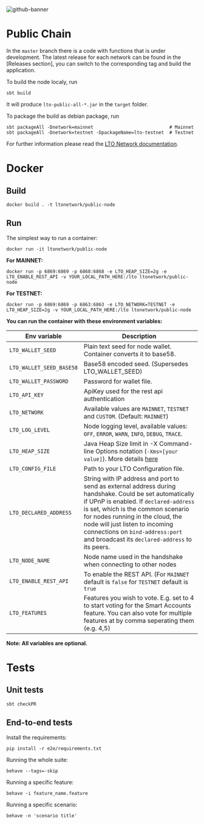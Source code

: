 ![github-banner](https://user-images.githubusercontent.com/100821/108692834-6a115200-74fd-11eb-92df-ee07bf62b386.png)

# Public Chain 
In the `master` branch there is a code with functions that is under development. The latest release for each network can be found in the [Releases section], you can switch to the corresponding tag and build the application.

To build the node localy, run
```
sbt build
```

It will produce `lto-public-all-*.jar` in the `target` folder.

To package the build as debian package, run
```
sbt packageAll -Dnetwork=mainnet                            # Mainnet
sbt packageAll -Dnetwork=testnet -DpackageName=lto-testnet  # Testnet
```

For further information please read the [LTO Network documentation](https://docs.ltonetwork.com).

# Docker

## Build

```
docker build . -t ltonetwork/public-node
```

## Run

The simplest way to run a container:
```
docker run -it ltonetwork/public-node
```

**For MAINNET:**
```
docker run -p 6869:6869 -p 6868:6868 -e LTO_HEAP_SIZE=2g -e LTO_ENABLE_REST_API -v YOUR_LOCAL_PATH_HERE:/lto ltonetwork/public-node    
```

**For TESTNET:**
```
docker run -p 6869:6869 -p 6863:6863 -e LTO_NETWORK=TESTNET -e LTO_HEAP_SIZE=2g -v YOUR_LOCAL_PATH_HERE:/lto ltonetwork/public-node
``` 

**You can run the container with these environment variables:**

|Env variable                 |Description   |
|-----------------------------|--------------|
|`LTO_WALLET_SEED`            |Plain text seed for node wallet. Container converts it to base58.   |
|`LTO_WALLET_SEED_BASE58`     |Base58 encoded seed. (Supersedes LTO_WALLET_SEED)  |
|`LTO_WALLET_PASSWORD`        |Password for wallet file.    |
|`LTO_API_KEY`                |ApiKey used for the rest api authentication |
|`LTO_NETWORK`                |Available values are `MAINNET`, `TESTNET` and `CUSTOM`. (Default: `MAINNET`)  |
|`LTO_LOG_LEVEL`              |Node logging level, available values: `OFF`, `ERROR`, `WARN`, `INFO`, `DEBUG`, `TRACE`. |
|`LTO_HEAP_SIZE`              |Java Heap Size limit in -X Command-line Options notation (`-Xms=[your value]`). More details [here](https://docs.oracle.com/cd/E13150_01/jrockit_jvm/jrockit/jrdocs/refman/optionX.html)   |
|`LTO_CONFIG_FILE`            |Path to your LTO Configuration file.   |
|`LTO_DECLARED_ADDRESS`       |String with IP address and port to send as external address during handshake. Could be set automatically if UPnP is enabled. If `declared-address` is set, which is the common scenario for nodes running in the cloud, the node will just listen to incoming connections on `bind-address:port` and broadcast its `declared-address` to its peers.|
|`LTO_NODE_NAME`              |Node name used in the handshake when connecting to other nodes|
|`LTO_ENABLE_REST_API`        |To enable the REST API. (For `MAINNET` default is `false` for `TESTNET` default is `true`|
|`LTO_FEATURES`               |Features you wish to vote. E.g. set to 4 to start voting for the Smart Accounts feature. You can also vote for multiple features at by comma seperating them (e.g. 4,5)|

**Note: All variables are optional.**  

# Tests

## Unit tests

```
sbt checkPR
```

## End-to-end tests

Install the requirements:
```
pip install -r e2e/requirements.txt
```

Running the whole suite:
```
behave --tags=-skip
```

Running a specific feature:
```
behave -i feature_name.feature
```

Running a specific scenario:
```
behave -n 'scenario title'
```

